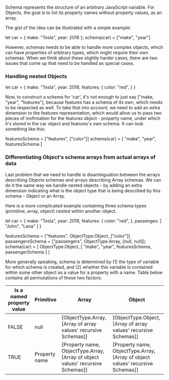 Schema represents the structure of an arbitrary JavaScript variable. For Objects, the goal is to list its property names without property values, as an array.

The gist of the idea can be illustrated with a simple example:

let car = {
  make: "Tesla",
  year: 2018 
}; 
schema(car) = ["make", "year"]

However, schemas needs to be able to handle more complex objects, which can have properties of arbitrary types, which might require their own schemas. When we think about these slightly harder cases, there are two issues that come up that need to be handled as special cases.

### Handling nested Objects

let car = {
  make: "Tesla",
  year: 2018,
  features: {
    color: "red",
  }
}

Now, to construct a schema for 'car', it's not enough to just say ["make, "year", "features"], because features has a schema of its own, which needs to be respected as well. To take that into account, we need to add an extra dimension to the features representation, which would allow us to pass two pieces of inofrmation for the features object - property name, under which it's stored in the car object and features's own schema. It can look something like this:

featuresSchema = ["features", ["color"]]
schema(car) = [ "make", "year", featuresSchema ]

### Differentiating Object's schema arrays from actual arrays of data

Last problem that we need to handle is disambiguation between the arrays describing Objects schemas and arrays describing Array schemas. We can do it the same way we handle nested objects - by adding an extra dimension indicating what is the object type that is being described by this schema - Object or an Array. 

Here is a more complicated example containing three schema types (primitive, array, object) nested within another object. 

let car = {
  make: "Tesla",
  year: 2018,
  features: {
    color: "red",
  },
  passenges: [
    "John",
    "Lena"
  ]
}

featuresSchema = ["features", ObjectType.Object, ["color"]]
passengersSchema = ["passengers", ObjectType.Array, [null, null]];
schema(car) = [ ObjectType.Object, [ "make", "year", featuresSchema, passengerSchema ] ]

More generally speaking, schema is determined by (1) the type of variable for which schema is created, and (2) whether this variable is contained within some other object as a value for a property with a name. Table below contains all permutations of those two factors:

[comment]: <> (Markdown for table below is auto-generated and renders correctly)
[comment]: <> (Generator URL: https://www.tablesgenerator.com/markdown_tables)

| Is a named property value | Primitive     | Array                                                                          | Object                                                                         |
|---------------------------|---------------|--------------------------------------------------------------------------------|--------------------------------------------------------------------------------|
| FALSE                     | null          | [ObjectType.Array, [Array of array values' recursive Schemas]]                 | [ObjectType.Object, [Array of array values' recursive Schemas]]                |
| TRUE                      | Property name | [Property name, ObjectType.Array, [Array of object values' recursive Schemas]] | [Property name, ObjectType.Array, [Array of object values' recursive Schemas]] |

[comment]: <> (End of table)